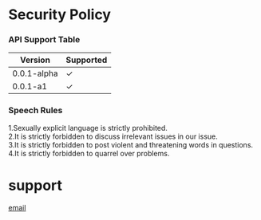 # Security Policy

### API Support Table
| Version | Supported          |
| ------- | ------------------ |
| 0.0.1-alpha   | ✓ |
| 0.0.1-a1      | ✓ |

### Speech Rules
1.Sexually explicit language is strictly prohibited.  
2.It is strictly forbidden to discuss irrelevant issues in our issue.  
3.It is strictly forbidden to post violent and threatening words in questions.  
4.It is strictly forbidden to quarrel over problems.  

# support
[email](mailto:coder4819@gmail.com)